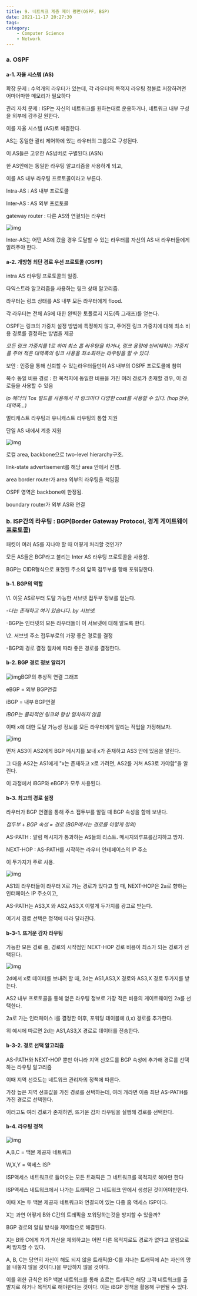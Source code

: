 ```yaml
---
title: 9. 네트워크 계층 제어 평면(OSPF, BGP)
date: 2021-11-17 20:27:30
tags:
category:
    - Computer Science
    - Network
---
```


### **a. OSPF** 

#### **a-1. 자율 시스템 (AS)**

확장 문제 : 수억개의 라우터가 있는데, 각 라우터의 목적지 라우팅 정볼르 저장하려면 어마어마한 메모리가 필요하다

관리 자치 문제 : ISP는 자신의 네트워크를 원하는대로 운용하거나, 네트워크 내부 구성을 외부에 감추길 원한다.

 

이를 자율 시스템 (AS)로 해결한다.

AS는 동일한 괄리 제어하에 있는 라우터의 그룹으로 구성된다.

이 AS들은 고유한 AS넘버로 구별된다.(ASN)

한 AS안에는 동일한 라우팅 알고리즘을 사용하게 되고,

이를 AS 내부 라우팅 프로토콜이라고 부른다.

 

Intra-AS : AS 내부 프로토콜

Inter-AS : AS 외부 프로토콜

gateway router : 다른 AS와 연결되는 라우터



![img](https://blog.kakaocdn.net/dn/bpxMAl/btq65d0os3v/KVX29xjOlLJkLnNd2BqtJ0/img.png)



Inter-AS는 어떤 AS에 갔을 경우 도달할 수 있는 라우터를 자신의 AS 내 라우터들에게 알려주야 한다.

 

#### **a-2. 개방형 최단 경로 우선 프로토콜 (OSPF)**

intra AS 라우팅 프로토콜의 일종.

다익스트라 알고리즘을 사용하는 링크 상태 알고리즘.

라우터는 링크 상태를 AS 내부 모든 라우터에게 flood.

각 라우터는 전체 AS에 대한 완벽한 토폴로지 지도(즉 그래프)를 얻는다.

OSPF는 링크의 가중치 설정 방법에 특정하지 않고, 주어진 링크 가중치에 대해 최소 비용 경로를 결정하는 방법을 제공

*모든 링크 가중치를 1로 하여 최소 홉 라우팅을 하거나, 링크 용량에 반비례하는 가중치를 주어 적은 대역폭의 링크 사용을 최소화하는 라우팅을 할 수 있다.*

 

보안 : 인증을 통해 신뢰할 수 있는라우터들만이 AS 내부의 OSPF 프로토콜에 참여

복수 동일 비용 경로 : 한 목적지에 동일한 비용을 가진 여러 경로가 존재할 경우, 이 경로들을 사용할 수 있음

*ip 헤더의 Tos 필드를 사용해서 각 링크마다 다양한 cost를 사용할 수 있다. (hop갯수, 대역폭...)*

멀티캐스트 라우팅과 유니캐스트 라우팅의 통합 지원

 

단일 AS 내에서 계층 지원



![img](https://blog.kakaocdn.net/dn/bsWnwm/btq63NVSF0a/2x8TMZOfZMdK1KAqXYtpok/img.png)



로컬 area, backbone으로 two-level hierarchy구조.

link-state advertisement를 해당 area 안에서 진행.

area border router가 area 외부의 라우팅을 책임짐

OSPF 영역은 backbone에 한정됨.

boundary router가 외부 AS와 연결

 

### **b. ISP간의 라우팅 : BGP(Border Gateway Protocol, 경게 게이트웨이 프로토콜)**

패킷이 여러 AS를 지나야 할 때 어떻게 처리할 것인가?

 

모든 AS들은 BGP라고 불리는 Inter AS 라우팅 프로토콜을 사용함.

BGP는 CIDR형식으로 표현된 주소의 앞쪽 접두부를 향해 포워딩한다.

 

#### **b-1. BGP의 역할**

\1. 이웃 AS로부터 도달 가능한 서브넷 접두부 정보를 얻는다.

*-나는 존재하고 여기 있습니다. by 서브넷.*

-BGP는 인터넷의 모든 라우터들이 이 서브넷에 대해 알도록 한다.

\2. 서브넷 주소 접두부로의 가장 좋은 경로를 결정

-BGP의 경로 결정 절차에 따라 좋은 경로를 결정한다.

 

#### **b-2. BGP 경로 정보 알리기**



![img](https://blog.kakaocdn.net/dn/bHjssL/btq635ClIGQ/SjF01fw978kNrd6q2calak/img.png)BGP의 추상적 연결 그래프



eBGP = 외부 BGP연결

iBGP = 내부 BGP연결

*iBGP는 물리적인 링크와 항상 일치하지 않음*

 

이때 x에 대한 도달 가능성 정보를 모든 라우터에게 알리는 작업을 가정해보자.



![img](https://blog.kakaocdn.net/dn/oE2XF/btq66jeMGqQ/AK1Ga2Lr2AIAykfYKKPEA1/img.png)



먼저 AS3이 AS2에게 BGP 메시지를 보내 x가 존재하고 AS3 안에 있음을 알린다.

그 다음 AS2는 AS1에게 "x는 존재하고 x로 가려면, AS2를 거쳐 AS3로 가야함"을 알린다.

이 과정에서 iBGP와 eBGP가 모두 사용된다.

 

#### **b-3. 최고의 경로 설정**

라우터가 BGP 연결을 통해 주소 접두부를 알릴 때 BGP 속성을 함께 보낸다.

*접두부 + BGP 속성 = 경로 (BGP에서는 경로를 이렇게 정의)*

AS-PATH : 알림 메시지가 통과하는 AS들의 리스트. 메시지의루프를감지하고 방지.

NEXT-HOP : AS-PATH를 시작하는 라우터 인테페이스의 IP 주소

이 두가지가 주로 사용.



![img](https://blog.kakaocdn.net/dn/xWduQ/btq65sDjHBW/ujWhqQ2FK0O6Mggcrl3EDK/img.png)



AS1의 라우터들이 라우터 X로 가는 경로가 있다고 할 때, NEXT-HOP은 2a로 향하는 인터페이스 IP 주소이고,

AS-PATH는 AS3,X 와 AS2,AS3,X 이렇게 두가지를 광고로 받는다.

여기서 경로 선택은 정책에 따라 달라진다.

 

#### **b-3-1. 뜨거운 감자 라우팅**

가능한 모든 경로 중, 경로의 시작점인 NEXT-HOP 경로 비용이 최소가 되는 경로가 선택된다.



![img](https://blog.kakaocdn.net/dn/claYQO/btq64xE7mNl/DAPPlfkaLHlyD1SMqOWDx1/img.png)



2d에서 x로 데이터를 보내려 할 때, 2d는 AS1,AS3,X 경로와 AS3,X 경로 두가지를 받는다.

AS2 내부 프로토콜을 통해 얻은 라우팅 정보로 가장 적은 비용의 게이트웨이인 2a를 선택한다.

2a로 가는 인터페이스 i를 결정한 이후, 포워딩 테이블에 (i,x) 경로를 추가한다.

위 예시에 따르면 2d는 AS1,AS3,X 경로로 데이터를 전송한다.

 

#### **b-3-2. 경로 선택 알고리즘**

AS-PATH와 NEXT-HOP 뿐만 아니라 지역 선호도를 BGP 속성에 추가해 경로를 선택하는 라우팅 알고리즘

이때 지역 선호도는 네트워크 관리자의 정책에 따른다.

가장 높은 지역 선호값을 가진 경로를 선택하는데, 여러 개라면 이중 최단 AS-PATH를 가진 경로로 선택한다.

이러고도 여러 경로가 존재하면, 뜨거운 감자 라우팅을 실행해 경로를 선택한다.

 

#### **b-4. 라우팅 정책**



![img](https://blog.kakaocdn.net/dn/Kyhmn/btq64ziFhGV/fh35zue71AeO7JPeuIluNK/img.png)



A,B,C = 백본 제공자 네트워크

W,X,Y = 액세스 ISP

ISP액세스 네트워크로 들어오는 모든 트래픽은 그 네트워크를 목적지로 해야만 한다

ISP액세스 네트워크에서 나가는 트래픽은 그 네트워크 안에서 생성된 것이어야만한다.

 

이때 X는 두 백본 제공자 네트워크와 연결되어 있는 다중 홈 액세스 ISP이다.

X는 과연 어떻게 B와 C간의 트래픽을 포워딩하는것을 방지할 수 있을까?

BGP 경로의 알림 방식을 제어함으로 해결된다.

X는 B와 C에게 자기 자신을 제외하고는 어떤 다른 목적지로도 경로가 없다고 알림으로써 방지할 수 있다.

 

A, B, C는 당연히 자신이 해도 되지 않을 트래픽(B-C를 지나는 트래픽에 A는 자신의 망을 내놓지 않을 것이다.)을 부담하지 않을 것이다.

이를 위한 규칙은 ISP 백본 네트워크를 통해 흐르는 트래픽은 해당 고객 네트워크를 출발지로 하거나 목적지로 해야한다는 것이다. 이는 iBGP 정책을 활용해 구현될 수 있다.
